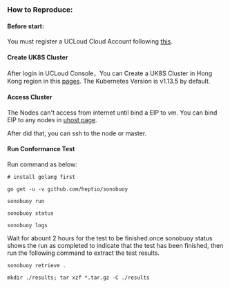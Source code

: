 ### How to Reproduce:

#### Before start:

You must register a UCLoud Cloud Account following [this](https://passport.ucloud.cn/#register).

#### Create UK8S Cluster

After login in UCLoud Console，You can Create a UK8S Cluster in Hong Kong region in this [pages](https://console.ucloud.cn/uk8s/manage). The Kubernetes Version is v1.13.5 by default.

#### Access Cluster

The Nodes can't access from internet until bind a EIP to vm. You can bind EIP to any nodes in [uhost page](https://console.ucloud.cn/uhost/uhost).

After did that, you can ssh to the node or master.

#### Run Conformance Test

Run command as below:

```
# install golang first

go get -u -v github.com/heptio/sonobuoy

sonobuoy run

sonobuoy status

sonobuoy logs

```
Wait for abount 2 hours for the test to be finished.once sonobuoy status shows the run as completed to indicate that the test has been finished, then run the following command to extract the test results.

```
sonobuoy retrieve .

mkdir ./results; tar xzf *.tar.gz -C ./results

```

